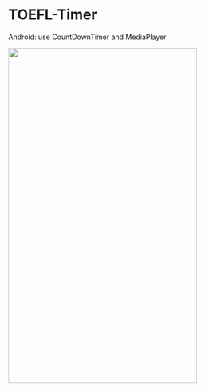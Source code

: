 # TOEFL-Timer

Android: use CountDownTimer and MediaPlayer

<img src="http://imgur.com/PpOmoxI.gif" width="378" height="672" />
